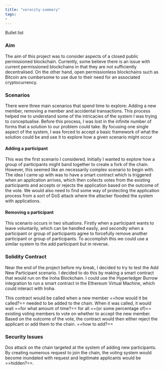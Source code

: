 ```yaml
---
title: "veracity-summary"
tags: 
- 
---
```


Bullet list



### Aim
The aim of this project was to consider aspects of a closed public permissioned blockchain. Currently, some believe there is an issue with current permissioned blockchains in that they are not sufficiently decentralised. On the other hand, open permissionless blockchains such as Bitcoin are cumbersome to use due to their need for an associated cryptocurrency.

### Scenarios
There were three main scenarios that spend time to explore: Adding a new member, removing a member and accidental transactions. This process helped me to understand some of the intricacies of the system I was trying to conceptualise. Before this process, I was lost in the infinite number of forms that a solution to our problem could take. By focusing one single aspect of the system, I was forced to accept a basic framework of what the solution could be and use it to explore how a given scenario might occur

#### Adding a participant
This was the first scenario I considered. Initially I wanted to explore how a group of participants might band together to create a fork of the chain. However, this seemed like an necessarily complex scenario to begin with.  The idea I came up with was to have a smart contract which is triggered when an application arrives, which then collects votes from the existing participants and accepts or rejects the application based on the outcome of the vote. We would also need to find some way of protecting the application process from a sort of DoS attack where the attacker flooded the system with applications. 

#### Removing a participant
This scenario occurs in two situations. Firstly when a participant wants to leave voluntarily, which can be handled easily, and secondly when a participant or group of participants agree to forcefully remove another participant or group of participants. To accomplish this we could use a similar system to the add participant but in reverse. 

### Solidity Contract
Near the end of the project before my break, I decided to try to test the Add New Participant scenario. I decided to do this by making a smart contract that would run on the Iroha Blockchain. I could use the Hyperledger Burrow integration to run a smart contract in the Ethereum Virtual Machine, which could interact with Iroha. 

This contract would be called when a new member ==how would it be called?== needed to be added to the chain. When it was called, it would wait ==for what amount of time?== for all ==(or some percentage of)== existing voting members to vote on whether to accept the new member. Based on the outcome of the vote, the contract would then either reject the applicant or add them to the chain. ==how to add?==

### Security Issues
Dos attack on the chain targeted at the system of adding new participants. By creating numerous request to join the chain, the voting system would become inundated with request and legitimate applicants would be ==hidden?==. 